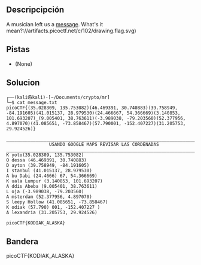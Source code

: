## Descripcipción

A musician left us a [message](https://jupiter.challenges.picoctf.org/static/d5570d48262dbba2a31f2a940409ad9d/message.txt). What's it mean?://artifacts.picoctf.net/c/102/drawing.flag.svg)

## Pistas

-   (None)

## Solucion
```
┌──(kali㉿kali)-[~/Documents/crypto/mr]
└─$ cat message.txt 
picoCTF{(35.028309, 135.753082)(46.469391, 30.740883)(39.758949, -84.191605)(41.015137, 28.979530)(24.466667, 54.366669)(3.140853, 101.693207)_(9.005401, 38.763611)(-3.989038, -79.203560)(52.377956, 4.897070)(41.085651, -73.858467)(57.790001, -152.407227)(31.205753, 29.924526)}

_____________________________________________________________________________
				USANDO GOOGLE MAPS REVISAR LAS CORDENADAS
_____________________________________________________________________________
K yoto(35.028309, 135.753082)            
O dessa (46.469391, 30.740883) 
D ayton (39.758949, -84.191605) 
I stanbul (41.015137, 28.979530) 
A bu Dabi (24.4666) 67, 54.366669) 
K uala Lumpur (3.140853, 101.693207)
A ddis Abeba (9.005401, 38.763611) 
L oja (-3.989038, -79.203560) 
A msterdam (52.377956, 4.897070) 
S leepy Hollow (41.085651, -73.858467) 
K odiak (57.790) 001, -152.407227 ) 
A lexandria (31.205753, 29.924526)

picoCTF{KODIAK_ALASKA}
```
## Bandera
picoCTF{KODIAK_ALASKA}